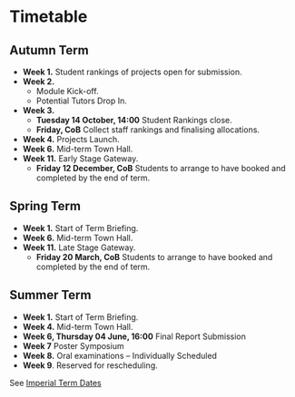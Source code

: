 # Timetable
<style>@import url("./handbook.css");</style>

## Autumn Term
* **Week 1.** Student rankings of projects open for submission.
* **Week 2.**
	* Module Kick-off.
	* Potential Tutors Drop In.
* **Week 3.**
	* **Tuesday 14 October, 14:00** Student Rankings close.
	* **Friday, CoB** Collect staff rankings and finalising allocations.
* **Week 4.** Projects Launch.
* **Week 6.** Mid-term Town Hall.
* **Week 11.** Early Stage Gateway.
	* **Friday 12 December, CoB** Students to arrange to have booked and completed by the end of term.

## Spring Term
* **Week 1.** Start of Term Briefing.
* **Week 6.** Mid-term Town Hall.
* **Week 11.** Late Stage Gateway.
	* **Friday 20 March, CoB** Students to arrange to have booked and completed by the end of term.

## Summer Term
* **Week 1.** Start of Term Briefing.
* **Week 4.** Mid-term Town Hall.
* **Week 6, Thursday 04 June, 16:00** Final Report Submission
* **Week 7** Poster Symposium
* **Week 8.** Oral examinations – Individually Scheduled
* **Week 9**. Reserved for rescheduling.

See [Imperial Term Dates](https://www.imperial.ac.uk/admin-services/registry/term-dates/)